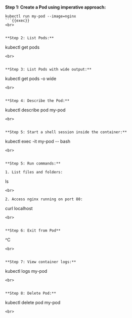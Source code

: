 **Step 1: Create a Pod using imperative approach:**

```
kubectl run my-pod --image=nginx
```{{exec}}
<br>


**Step 2: List Pods:**

```
kubectl get pods
```{{exec}}
<br>


**Step 3: List Pods with wide output:**

```
kubectl get pods -o wide
```{{exec}}
<br>


**Step 4: Describe the Pod:**

```
kubectl describe pod my-pod
```{{exec}}
<br>


**Step 5: Start a shell session inside the container:**

```
kubectl exec -it my-pod -- bash
```{{exec}}
<br>


**Step 5: Run commands:**

1. List files and folders:
  ```
  ls
  ```{{exec}}
<br>

2. Access nginx running on port 80:
  ```
  curl localhost
  ```{{exec}}
<br>


**Step 6: Exit from Pod**

```
^C
```{{exec interrupt}}
<br>


**Step 7: View container logs:**

```
kubectl logs my-pod
```{{exec}}
<br>


**Step 8: Delete Pod:**

```
kubectl delete pod my-pod
```{{exec}}
<br>